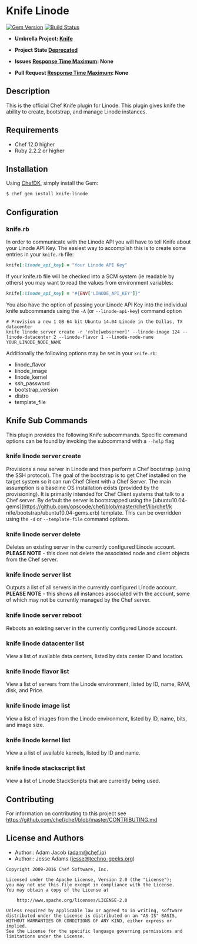 # Knife Linode

[![Gem Version](https://badge.fury.io/rb/knife-linode.svg)](https://rubygems.org/gems/knife-linode) [![Build Status](https://travis-ci.org/chef/knife-linode.svg?branch=master)](https://travis-ci.org/chef/knife-linode)

* **Umbrella Project: [Knife](https://github.com/chef/chef-oss-practices/blob/master/projects/knife.md)**

* **Project State [Deprecated](https://github.com/chef/chef-oss-practices/blob/master/repo-management/repo-states.md#deprecated)**

* **Issues [Response Time Maximum](https://github.com/chef/chef-oss-practices/blob/master/repo-management/repo-states.md#what-is-the-response-time-maximum): None**

* **Pull Request [Response Time Maximum](https://github.com/chef/chef-oss-practices/blob/master/repo-management/repo-states.md#what-is-the-response-time-maximum): None**

## Description

This is the official Chef Knife plugin for Linode. This plugin gives knife the ability to create, bootstrap, and manage Linode instances.

## Requirements

- Chef 12.0 higher
- Ruby 2.2.2 or higher

## Installation

Using [ChefDK](https://downloads.chef.io/chef-dk/), simply install the Gem:

```bash
$ chef gem install knife-linode
```

## Configuration

### knife.rb

In order to communicate with the Linode API you will have to tell Knife about your Linode API Key. The easiest way to accomplish this is to create some entries in your `knife.rb` file:

```ruby
knife[:linode_api_key] = "Your Linode API Key"
```

If your knife.rb file will be checked into a SCM system (ie readable by others) you may want to read the values from environment variables:

```ruby
knife[:linode_api_key] = "#{ENV['LINODE_API_KEY']}"
```

You also have the option of passing your Linode API Key into the individual knife subcommands using the `-A` (or `--linode-api-key`) command option

```
# Provision a new 1 GB 64 bit Ubuntu 14.04 Linode in the Dallas, TX datacenter
knife linode server create -r 'role[webserver]' --linode-image 124 --linode-datacenter 2 --linode-flavor 1 --linode-node-name YOUR_LINODE_NODE_NAME
```

Additionally the following options may be set in your `knife.rb`:

- linode_flavor
- linode_image
- linode_kernel
- ssh_password
- bootstrap_version
- distro
- template_file

## Knife Sub Commands

This plugin provides the following Knife subcommands. Specific command options can be found by invoking the subcommand with a `--help` flag

### knife linode server create

Provisions a new server in Linode and then perform a Chef bootstrap (using the SSH protocol). The goal of the bootstrap is to get Chef installed on the target system so it can run Chef Client with a Chef Server. The main assumption is a baseline OS installation exists (provided by the provisioning). It is primarily intended for Chef Client systems that talk to a Chef server. By default the server is bootstrapped using the [ubuntu10.04-gems](https://github.com/opscode/chef/blob/master/chef/lib/chef/k
nife/bootstrap/ubuntu10.04-gems.erb) template. This can be overridden using the `-d` or `--template-file` command options.

### knife linode server delete

Deletes an existing server in the currently configured Linode account. **PLEASE NOTE** - this does not delete the associated node and client objects from the Chef server.

### knife linode server list

Outputs a list of all servers in the currently configured Linode account. **PLEASE NOTE** - this shows all instances associated with the account, some of which may not be currently managed by the Chef server.

### knife linode server reboot

Reboots an existing server in the currently configured Linode account.

### knife linode datacenter list

View a list of available data centers, listed by data center ID and location.

### knife linode flavor list

View a list of servers from the Linode environment, listed by ID, name, RAM, disk, and Price.

### knife linode image list

View a list of images from the Linode environment, listed by ID, name, bits, and image size.

### knife linode kernel list

View a a list of available kernels, listed by ID and name.

### knife linode stackscript list

View a list of Linode StackScripts that are currently being used.

## Contributing

For information on contributing to this project see <https://github.com/chef/chef/blob/master/CONTRIBUTING.md>

## License and Authors

- Author:: Adam Jacob ([adam@chef.io](mailto:adam@chef.io))
- Author:: Jesse Adams ([jesse@techno-geeks.org](mailto:jesse@techno-geeks.org))

```text
Copyright 2009-2016 Chef Software, Inc.

Licensed under the Apache License, Version 2.0 (the "License");
you may not use this file except in compliance with the License.
You may obtain a copy of the License at

    http://www.apache.org/licenses/LICENSE-2.0

Unless required by applicable law or agreed to in writing, software
distributed under the License is distributed on an "AS IS" BASIS,
WITHOUT WARRANTIES OR CONDITIONS OF ANY KIND, either express or implied.
See the License for the specific language governing permissions and
limitations under the License.
```
